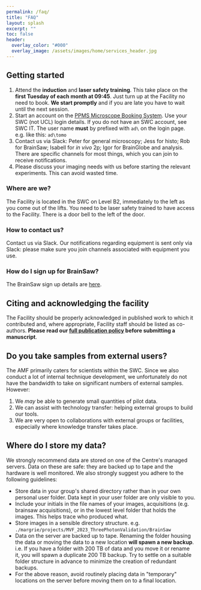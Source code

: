 ```yaml
---
permalink: /faq/
title: "FAQ"
layout: splash
excerpt: ""
toc: false
header:
  overlay_color: "#000"
  overlay_image: /assets/images/home/services_header.jpg
---
```





## Getting started
1. Attend the **induction** and **laser safety training**. This take place on the **first Tuesday of each month at 09:45**. Just turn up at the Facility no need to book. **We start promptly** and if you are late you have to wait until the next session. 
2. Start an account on the [PPMS Microscope Booking System](https://ppms.eu/ucl-swc/login/?pf=2). Use your SWC (not UCL) login details. If you do not have an SWC account, see SWC IT. The user name **must** by prefixed with `ad\` on the login page. e.g. like this: `ad\tomo`
3. Contact us via Slack: Peter for general microscopy; Jess for histo; Rob for BrainSaw; Isabell for _in vivo_ 2p; Igor for BrainGlobe and analysis. There are specific channels for most things, which you can join to receive notifications. 
4. Please discuss your imaging needs with us before starting the relevant experiments. This can avoid wasted time. 


### Where are we?
The Facility is located in the SWC on Level B2, immediately to the left as you come out of the lifts.
You need to be laser safety trained to have access to the Facility. 
There is a door bell to the left of the door.

### How to contact us?
Contact us via Slack. Our notifications regarding equipment is sent only via Slack: please make sure you join channels associated with equipment you use. 

### How do I sign up for BrainSaw?
The BrainSaw sign up details are [here](/serialSectionSWC).


## Citing and acknowledging the facility
The Facility should be properly acknowledged in published work to which it contributed and, where appropriate, Facility staff should be listed as co-authors. **Please read our [full publication policy](/publication-policy) before submitting a manuscript**.


## Do you take samples from external users?
The AMF primarily caters for scientists within the SWC. 
Since we also conduct a lot of internal technique development, we unfortunately do not have the bandwidth to take on significant numbers of external samples.
However:
1. We _may_ be able to generate small quantities of pilot data.
2. We can assist with technology transfer: helping external groups to build our tools.  
3. We are very open to collaborations with external groups or facilities, especially where knowledge transfer takes place.



## Where do I store my data?
We strongly recommend data are stored on one of the Centre's managed servers. 
Data on these are safe: they are backed up to tape and the hardware is well monitored.
We also strongly suggest you adhere to the following guidelines:

* Store data in your group's shared directory rather than in your own personal user folder. Data kept in your user folder are only visible to you. 
* Include your initials in the file names of your images, acquisitions (e.g. brainsaw acquisitions), or in the lowest level folder that holds the images. This helps trace who produced what. 
* Store images in a sensible directory structure. e.g. `./margrie/projects/MVF_2023_ThreePhotonValidation/BrainSaw`
* Data on the server are backed up to tape. Renaming the folder housing the data or moving the data to a new location **will spawn a new backup**. i.e. If you have a folder with 200 TB of data and you move it or rename it, you will spawn a duplicate 200 TB backup. Try to settle on a suitable folder structure in advance to minimize the creation of redundant backups. 
* For the above reason, avoid routinely placing data in "temporary" locations on the server before moving them on to a final location. 
